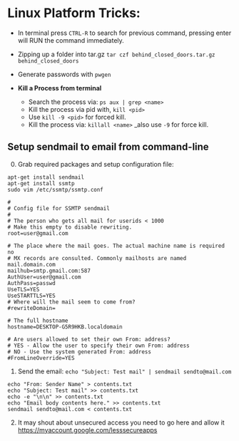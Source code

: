 # Linux Platform Tricks:

- In terminal press `CTRL-R` to search for previous command, pressing enter will RUN the command immediately.
		
- Zipping up a folder into tar.gz
```tar czf behind_closed_doors.tar.gz behind_closed_doors```

- Generate passwords with `pwgen`

- **Kill a Process from terminal**
   - Search the process via: `ps aux | grep <name>`
   - Kill the process via pid with, `kill <pid>`
   - Use `kill -9 <pid>` for forced kill.
   - Kill the process via: `killall <name>` _also use `-9` for force kill.

## Setup sendmail to email from command-line

0. Grab required packages and setup configuration file:
```
apt-get install sendmail
apt-get install ssmtp
sudo vim /etc/ssmtp/ssmtp.conf
```

```
#
# Config file for SSMTP sendmail
#
# The person who gets all mail for userids < 1000
# Make this empty to disable rewriting.
root=user@gmail.com

# The place where the mail goes. The actual machine name is required no
# MX records are consulted. Commonly mailhosts are named mail.domain.com
mailhub=smtp.gmail.com:587
AuthUser=user@gmail.com
AuthPass=passwd
UseTLS=YES
UseSTARTTLS=YES
# Where will the mail seem to come from?
#rewriteDomain=

# The full hostname
hostname=DESKTOP-G5R9HKB.localdomain

# Are users allowed to set their own From: address?
# YES - Allow the user to specify their own From: address
# NO - Use the system generated From: address
#FromLineOverride=YES
```

1. Send the email: `echo "Subject: Test mail" | sendmail sendto@mail.com`

```
echo "From: Sender Name" > contents.txt
echo "Subject: Test mail" >> contents.txt
echo -e "\n\n" >> contents.txt
echo "Email body contents here." >> contents.txt
sendmail sendto@mail.com < contents.txt
```

2. It may shout about unsecured access you need to go here and allow it https://myaccount.google.com/lesssecureapps
